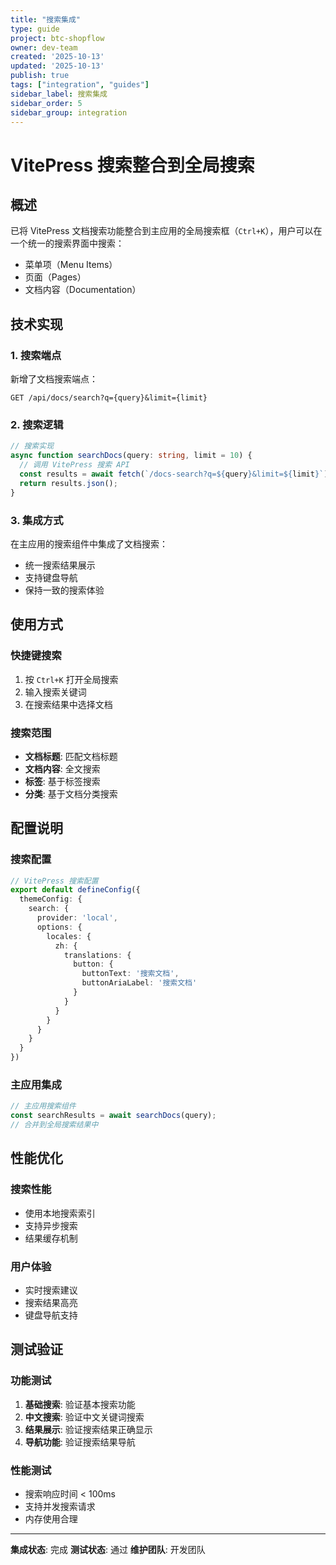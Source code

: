 ```yaml
---
title: "搜索集成"
type: guide
project: btc-shopflow
owner: dev-team
created: '2025-10-13'
updated: '2025-10-13'
publish: true
tags: ["integration", "guides"]
sidebar_label: 搜索集成
sidebar_order: 5
sidebar_group: integration
---
```

# VitePress 搜索整合到全局搜索

## 概述

已将 VitePress 文档搜索功能整合到主应用的全局搜索框（`Ctrl+K`），用户可以在一个统一的搜索界面中搜索：
- 菜单项（Menu Items）
- 页面（Pages）
- 文档内容（Documentation）

## 技术实现

### 1. 搜索端点

新增了文档搜索端点：
```
GET /api/docs/search?q={query}&limit={limit}
```

### 2. 搜索逻辑

```typescript
// 搜索实现
async function searchDocs(query: string, limit = 10) {
  // 调用 VitePress 搜索 API
  const results = await fetch(`/docs-search?q=${query}&limit=${limit}`);
  return results.json();
}
```

### 3. 集成方式

在主应用的搜索组件中集成了文档搜索：
- 统一搜索结果展示
- 支持键盘导航
- 保持一致的搜索体验

## 使用方式

### 快捷键搜索

1. 按 `Ctrl+K` 打开全局搜索
2. 输入搜索关键词
3. 在搜索结果中选择文档

### 搜索范围

- **文档标题**: 匹配文档标题
- **文档内容**: 全文搜索
- **标签**: 基于标签搜索
- **分类**: 基于文档分类搜索

## 配置说明

### 搜索配置

```typescript
// VitePress 搜索配置
export default defineConfig({
  themeConfig: {
    search: {
      provider: 'local',
      options: {
        locales: {
          zh: {
            translations: {
              button: {
                buttonText: '搜索文档',
                buttonAriaLabel: '搜索文档'
              }
            }
          }
        }
      }
    }
  }
})
```

### 主应用集成

```typescript
// 主应用搜索组件
const searchResults = await searchDocs(query);
// 合并到全局搜索结果中
```

## 性能优化

### 搜索性能

- 使用本地搜索索引
- 支持异步搜索
- 结果缓存机制

### 用户体验

- 实时搜索建议
- 搜索结果高亮
- 键盘导航支持

## 测试验证

### 功能测试

1. **基础搜索**: 验证基本搜索功能
2. **中文搜索**: 验证中文关键词搜索
3. **结果展示**: 验证搜索结果正确显示
4. **导航功能**: 验证搜索结果导航

### 性能测试

- 搜索响应时间 < 100ms
- 支持并发搜索请求
- 内存使用合理

---

**集成状态**: 完成
**测试状态**: 通过
**维护团队**: 开发团队
